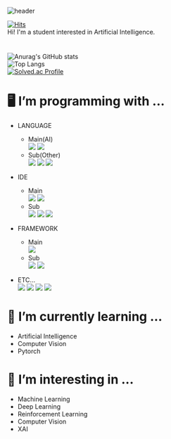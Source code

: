 ![header](https://capsule-render.vercel.app/api?text=CoolHo's%20Github&type=waving&color=0cd2ca&fontColor=ffffff&fontAlignY=35&animation=fadeIn&height=150&section=header)

  
[![Hits](https://hits.seeyoufarm.com/api/count/incr/badge.svg?url=https%3A%2F%2Fgithub.com%2FCoolHo1129%2Fhit-counter&count_bg=%2379C83D&title_bg=%23555555&icon=&icon_color=%23E7E7E7&title=visit&edge_flat=false)](https://github.com/CoolHo1129)   
Hi! I'm a student interested in Artificial Intelligence.
#   

![Anurag's GitHub stats](https://github-readme-stats.vercel.app/api?username=CoolHo1129&show_icons=true&rank_icon=github)   
![Top Langs](https://github-readme-stats.vercel.app/api/top-langs/?username=CoolHo1129&layout=compact)  
[![Solved.ac Profile](http://mazassumnida.wtf/api/v2/generate_badge?boj=coolho123)](https://solved.ac/coolho123/)   

# 🖥️  I’m programming with ...
- LANGUAGE  
    - Main(AI)   
      <img src="https://img.shields.io/badge/Python-3776AB?style=plastic&logo=python&logoColor=white">
      <img src="https://img.shields.io/badge/Pypy-193440?style=plastic&logo=pypy&logoColor=white">       
    - Sub(Other)    
      <img src="https://img.shields.io/badge/C-A8B9CC?style=plastic&logo=C&logoColor=white">
      <img src="https://img.shields.io/badge/C++-00599C?style=plastic&logo=cplusplus&logoColor=white">
      <img src="https://img.shields.io/badge/Java-FB923C?style=flat&logo=OpenJDK&logoColor=white">

  
- IDE   
    - Main   
      <img src="https://img.shields.io/badge/Visual Studio Code-007ACC?style=plastic&logo=visualstudiocode&logoColor=white">
      <img src="https://img.shields.io/badge/Colab-F9AB00?style=plastic&logo=googlecolab&logoColor=white">
    - Sub     
      <img src="https://img.shields.io/badge/Visual Studio-5C2D91?style=plastic&logo=visualstudio&logoColor=white">
      <img src="https://img.shields.io/badge/Eclipse-2C2255?style=plastic&logo=eclipseide&logoColor=white">
      <img src="https://img.shields.io/badge/Pycharm-000000?style=plastic&logo=pycharm&logoColor=white">
    
- FRAMEWORK
    - Main    
      <img src="https://img.shields.io/badge/Pytorch-EE4C2C?style=plastic&logo=pytorch&logoColor=white">
    - Sub   
      <img src="https://img.shields.io/badge/TensorFlow-FF6F00?style=plastic&logo=tensorflow&logoColor=white">
      <img src="https://img.shields.io/badge/Keras-D00000?style=plastic&logo=keras&logoColor=white">
  
- ETC...     
      <img src="https://img.shields.io/badge/Notion-000000?style=plastic&logo=notion&logoColor=white">
      <img src="https://img.shields.io/badge/git-F05032?style=plastic&logo=git&logoColor=white">
      <img src="https://img.shields.io/badge/github-181717?style=plastic&logo=github&logoColor=white">
      <img src="https://img.shields.io/badge/Goolgle Drive-4285F4?style=plastic&logo=googledrive&logoColor=white">
    

# 🌱 I’m currently learning ...
- Artificial Intelligence
- Computer Vision
- Pytorch

# 🤔 I’m interesting in ...
- Machine Learning 
- Deep Learning
- Reinforcement Learning
- Computer Vision
- XAI





<!--github--!>




<!--
**CoolHo1129/CoolHo1129** is a ✨ _special_ ✨ repository because its `README.md` (this file) appears on your GitHub profile.

Here are some ideas to get you started:

- 🔭 I’m currently working on ...

- 👯 I’m looking to collaborate on ...

- 💬 Ask me about ...
- 📫 How to reach me: ...
- 😄 Pronouns: ...
- ⚡ Fun fact: ...
-->
